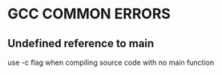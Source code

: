 # GCC COMMON ERRORS

## Undefined reference to main
use -c flag when compiling source code with no main function
